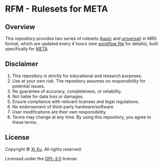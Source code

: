 # RFM - Rulesets for META

## Overview

This repository provides two series of rulesets ([basic](https://github.com/xixu-me/rulesets-for-META/tree/basic) and [universal](https://github.com/xixu-me/rulesets-for-META/tree/universal)) in MRS format, which are updated every 4 hours (see [workflow file](https://github.com/xixu-me/rulesets-for-META/blob/main/.github/workflows/build-and-publish.yml) for details), built specifically for [META](https://github.com/xixu-me/META).

## Disclaimer

1. This repository is strictly for educational and research purposes.
2. Use at your own risk. The repository assumes no responsibility for potential issues.
3. No guarantee of accuracy, completeness, or reliability.
4. Not liable for data loss or damages.
5. Ensure compliance with relevant licenses and legal regulations.
6. No endorsement of third-party hardware/software.
7. User modifications are their own responsibility.
8. Terms may change at any time. By using this repository, you agree to these terms.

## License

Copyright &copy; [Xi Xu](https://xi-xu.me). All rights reserved.

Licensed under the [GPL-3.0](https://github.com/xixu-me/rulesets-for-META/blob/main/LICENSE) license.  
